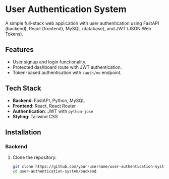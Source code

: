 # User Authentication System

A simple full-stack web application with user authentication using FastAPI (backend), React (frontend), MySQL (database), and JWT (JSON Web Tokens).

## Features
- User signup and login functionality.
- Protected dashboard route with JWT authentication.
- Token-based authentication with `/auth/me` endpoint.

## Tech Stack
- **Backend**: FastAPI, Python, MySQL
- **Frontend**: React, React Router
- **Authentication**: JWT with `python-jose`
- **Styling**: Tailwind CSS

## Installation

### Backend
1. Clone the repository:
   ```bash
   git clone https://github.com/your-username/user-authentication-system.git
   cd user-authentication-system/backend